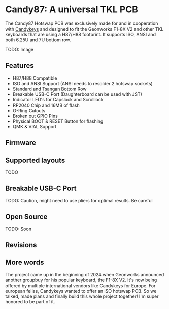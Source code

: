 # Candy87: A universal TKL PCB
The Candy87 Hotswap PCB was exclusively made for and in cooperation with [Candykeys](https://candykeys.com/) and designed to fit the Geonworks F1-8X V2 and other TKL keyboards that are using a H87/H88 footprint. It supports ISO, ANSI and both 6.25U and 7U bottom row.

TODO: Image

## Features
- H87/H88 Compatible
- ISO and ANSI Support (ANSI needs to resolder 2 hotswap sockets)
- Standard and Tsangan Bottom Row
- Breakable USB-C Port (Daughterboard can be used with JST)
- Indicator LED's for Capslock and Scrolllock
- RP2040 Chip and 16MB of flash
- O-Ring Cutouts
- Broken out GPIO Pins
- Physical BOOT & RESET Button for flashing
- QMK & VIAL Support

## Firmware

## Supported layouts

TODO

## Breakable USB-C Port

TODO: Caution, might need to use pliers for optimal results. Be careful

## Open Source
TODO: Soon

## Revisions

## More words

The project came up in the beginning of 2024 when Geonworks announced another groupbuy for his popular keyboard, the F1-8X V2. It's now being offered by multiple international vendors like Candykeys for Europe. For european fellas, Candykeys wanted to offer an ISO hotswap PCB. So we talked, made plans and finally build this whole project together! I'm super honored to be part of it.
